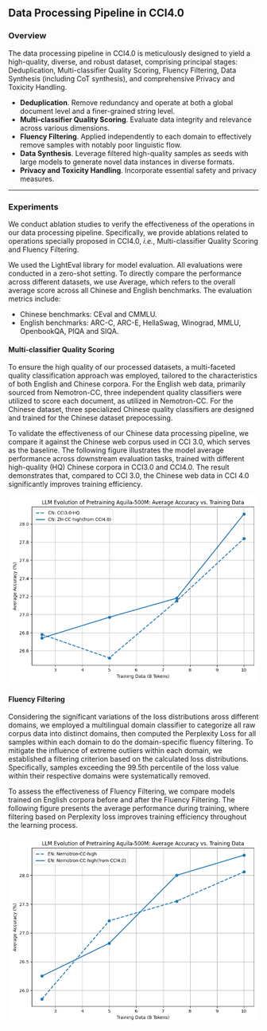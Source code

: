 Data Processing Pipeline in CCI4.0
---
### Overview
The data processing pipeline in CCI4.0 is meticulously designed to yield a high-quality, diverse, and robust dataset, comprising principal stages: Deduplication, Multi-classifier Quality Scoring, Fluency Filtering, Data Synthesis (including CoT synthesis), and comprehensive Privacy and Toxicity Handling. 
- **Deduplication**. Remove redundancy and operate at both a global document level and a finer-grained string level.
- **Multi-classifier Quality Scoring**. Evaluate data integrity and relevance across various dimensions.
- **Fluency Filtering**. Applied independently to each domain to effectively remove samples with notably poor linguistic flow.
- **Data Synthesis**. Leverage filtered high-quality samples as seeds with large models to generate novel data instances in diverse formats. 
- **Privacy and Toxicity Handling**. Incorporate essential safety and privacy measures.
---
### Experiments
We conduct ablation studies to verify the effectiveness of the operations in our data processing pipeline. Specifically, we provide ablations related to operations specially proposed in CCI4.0, *i.e.*, Multi-classifier Quality Scoring and Fluency Filtering. 

We used the LightEval library for model evaluation. All evaluations were conducted in a zero-shot setting. To directly compare the performance across different datasets, we use Average, which refers to the overall average score across all Chinese and English benchmarks. The evaluation metrics include:
- Chinese benchmarks: CEval and CMMLU. 
- English benchmarks: ARC-C, ARC-E, HellaSwag, Winograd, MMLU, OpenbookQA, PIQA and SIQA.

#### Multi-classifier Quality Scoring
To ensure the high quality of our processed datasets, a multi-faceted quality classification approach was employed, tailored to the characteristics of both English and Chinese corpora. For the English web data, primarily sourced from Nemotron-CC, three independent quality classifiers were utilized to score each document, as utilized in Nemotron-CC. For the Chinese dataset, three specialized Chinese quality classifiers are designed and trained for the Chinese dataset prepocessing. 

To validate the effectiveness of our Chinese data processing pipeline, we compare it against the Chinese web corpus used in CCI 3.0, which serves as the baseline. The following figure illustrates the model average performance across downstream evaluation tasks, trained with different high-quality (HQ) Chinese corpora in CCI3.0 and CCI4.0. The result demonstrates that, compared to CCI 3.0, the Chinese web data in CCI 4.0 significantly improves training efficiency. 

![image](/figs/CN_ab.png)

#### Fluency Filtering

Considering the significant variations of the loss distributions aross different domains, we employed a multilingual domain classifier to categorize all raw corpus data into distinct domains, then computed the Perplexity Loss for all samples within each domain to do the domain-specific fluency filtering. To mitigate the influence of extreme outliers within each domain, we established a filtering criterion based on the calculated loss distributions. Specifically, samples exceeding the 99.5th percentile of the loss value within their respective domains were systematically removed.

To assess the effectiveness of Fluency Filtering, we compare models trained on English corpora before and after the Fluency Filtering. The following figure presents the average performance during training, where filtering based on Perplexity loss improves training efficiency throughout the learning process. 

![image](/figs/EN_ab.png)
